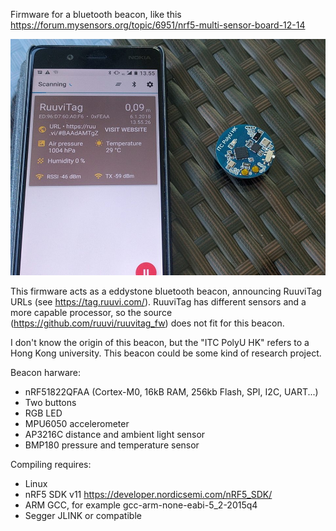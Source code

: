 
Firmware for a bluetooth beacon, like this  https://forum.mysensors.org/topic/6951/nrf5-multi-sensor-board-12-14

![Beacon](img/beacon.jpg)

This firmware acts as a eddystone bluetooth beacon, announcing RuuviTag URLs (see https://tag.ruuvi.com/).
RuuviTag has different sensors and a more capable processor, so the source (https://github.com/ruuvi/ruuvitag_fw) does not fit for this beacon.

I don't know the origin of this beacon, but the "ITC PolyU HK" refers to a Hong Kong university. This beacon could be some kind of research project.

Beacon harware:
 * nRF51822QFAA (Cortex-M0, 16kB RAM, 256kb Flash, SPI, I2C, UART...)
 * Two buttons
 * RGB LED
 * MPU6050 accelerometer
 * AP3216C distance and ambient light sensor
 * BMP180 pressure and temperature sensor

Compiling requires: 
 * Linux
 * nRF5 SDK v11 https://developer.nordicsemi.com/nRF5_SDK/
 * ARM GCC, for example gcc-arm-none-eabi-5_2-2015q4
 * Segger JLINK or compatible
